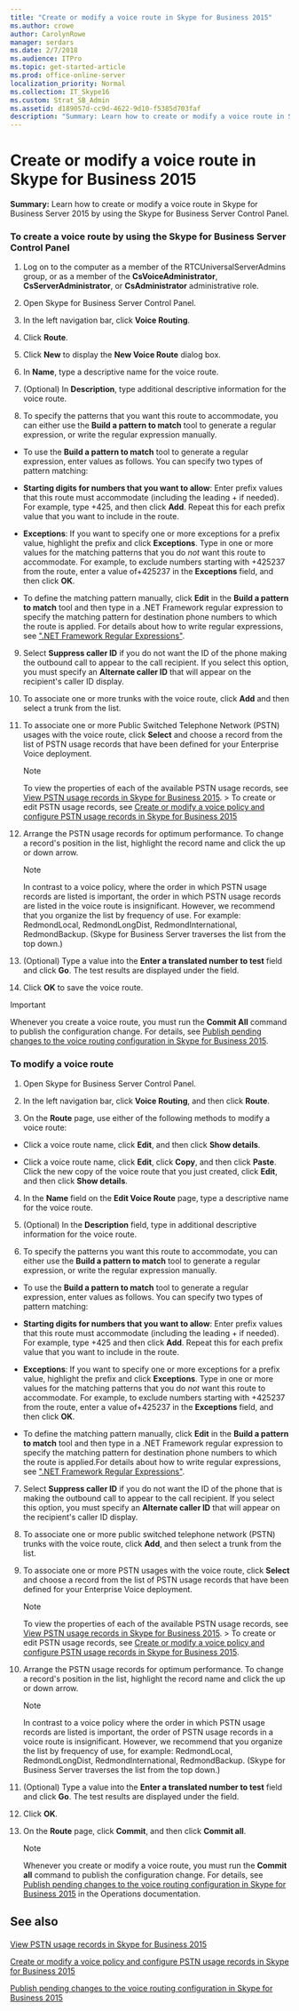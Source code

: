 ```yaml
---
title: "Create or modify a voice route in Skype for Business 2015"
ms.author: crowe
author: CarolynRowe
manager: serdars
ms.date: 2/7/2018
ms.audience: ITPro
ms.topic: get-started-article
ms.prod: office-online-server
localization_priority: Normal
ms.collection: IT_Skype16
ms.custom: Strat_SB_Admin
ms.assetid: d189057d-cc9d-4622-9d10-f5385d703faf
description: "Summary: Learn how to create or modify a voice route in Skype for Business Server 2015 by using the Skype for Business Server Control Panel."
---
```


# Create or modify a voice route in Skype for Business 2015
 
**Summary:** Learn how to create or modify a voice route in Skype for Business Server 2015 by using the Skype for Business Server Control Panel.
  
### To create a voice route by using the Skype for Business Server Control Panel

1. Log on to the computer as a member of the RTCUniversalServerAdmins group, or as a member of the **CsVoiceAdministrator**, **CsServerAdministrator**, or **CsAdministrator** administrative role.
    
2. Open Skype for Business Server Control Panel.
    
3. In the left navigation bar, click **Voice Routing**.
    
4. Click **Route**.
    
5. Click **New** to display the **New Voice Route** dialog box.
    
6. In **Name**, type a descriptive name for the voice route.
    
7. (Optional) In **Description**, type additional descriptive information for the voice route.
    
8. To specify the patterns that you want this route to accommodate, you can either use the **Build a pattern to match** tool to generate a regular expression, or write the regular expression manually.
    
  - To use the **Build a pattern to match** tool to generate a regular expression, enter values as follows. You can specify two types of pattern matching:
    
  - **Starting digits for numbers that you want to allow**: Enter prefix values that this route must accommodate (including the leading + if needed). For example, type +425, and then click **Add**. Repeat this for each prefix value that you want to include in the route.
    
  - **Exceptions**: If you want to specify one or more exceptions for a prefix value, highlight the prefix and click **Exceptions**. Type in one or more values for the matching patterns that you do  *not*  want this route to accommodate. For example, to exclude numbers starting with +425237 from the route, enter a value of+425237 in the **Exceptions** field, and then click **OK**.
    
  - To define the matching pattern manually, click **Edit** in the **Build a pattern to match** tool and then type in a .NET Framework regular expression to specify the matching pattern for destination phone numbers to which the route is applied. For details about how to write regular expressions, see [".NET Framework Regular Expressions"](https://go.microsoft.com/fwlink/p/?linkId=140927). 
    
9. Select **Suppress caller ID** if you do not want the ID of the phone making the outbound call to appear to the call recipient. If you select this option, you must specify an **Alternate caller ID** that will appear on the recipient's caller ID display.
    
10. To associate one or more trunks with the voice route, click **Add** and then select a trunk from the list.
    
11. To associate one or more Public Switched Telephone Network (PSTN) usages with the voice route, click **Select** and choose a record from the list of PSTN usage records that have been defined for your Enterprise Voice deployment.
    
    > [!NOTE]
    > To view the properties of each of the available PSTN usage records, see [View PSTN usage records in Skype for Business 2015](view-pstn-usage-records.md). > To create or edit PSTN usage records, see [Create or modify a voice policy and configure PSTN usage records in Skype for Business 2015](voice-policy-and-pstn-usage-records.md)
  
12. Arrange the PSTN usage records for optimum performance. To change a record's position in the list, highlight the record name and click the up or down arrow.
    
    > [!NOTE]
    > In contrast to a voice policy, where the order in which PSTN usage records are listed is important, the order in which PSTN usage records are listed in the voice route is insignificant. However, we recommend that you organize the list by frequency of use. For example: RedmondLocal, RedmondLongDist, RedmondInternational, RedmondBackup. (Skype for Business Server traverses the list from the top down.) 
  
13. (Optional) Type a value into the **Enter a translated number to test** field and click **Go**. The test results are displayed under the field.
    
14. Click **OK** to save the voice route.
    
> [!IMPORTANT]
> Whenever you create a voice route, you must run the **Commit All** command to publish the configuration change. For details, see [Publish pending changes to the voice routing configuration in Skype for Business 2015](voice-route-config-changes.md). 
  
### To modify a voice route

1. Open Skype for Business Server Control Panel.
    
2. In the left navigation bar, click **Voice Routing**, and then click **Route**.
    
3. On the **Route** page, use either of the following methods to modify a voice route:
    
  - Click a voice route name, click **Edit**, and then click **Show details**.
    
  - Click a voice route name, click **Edit**, click **Copy**, and then click **Paste**. Click the new copy of the voice route that you just created, click **Edit**, and then click **Show details**.
    
4. In the **Name** field on the **Edit Voice Route** page, type a descriptive name for the voice route.
    
5. (Optional) In the **Description** field, type in additional descriptive information for the voice route.
    
6. To specify the patterns you want this route to accommodate, you can either use the **Build a pattern to match** tool to generate a regular expression, or write the regular expression manually.
    
  - To use the **Build a pattern to match** tool to generate a regular expression, enter values as follows. You can specify two types of pattern matching:
    
  - **Starting digits for numbers that you want to allow**: Enter prefix values that this route must accommodate (including the leading + if needed). For example, type +425 and then click **Add**. Repeat this for each prefix value that you want to include in the route.
    
  - **Exceptions**: If you want to specify one or more exceptions for a prefix value, highlight the prefix and click **Exceptions**. Type in one or more values for the matching patterns that you do  *not*  want this route to accommodate. For example, to exclude numbers starting with +425237 from the route, enter a value of+425237 in the **Exceptions** field, and then click **OK**.
    
  - To define the matching pattern manually, click **Edit** in the **Build a pattern to match** tool and then type in a .NET Framework regular expression to specify the matching pattern for destination phone numbers to which the route is applied.For details about how to write regular expressions, see [".NET Framework Regular Expressions"](https://go.microsoft.com/fwlink/p/?linkId=140927). 
    
7. Select **Suppress caller ID** if you do not want the ID of the phone that is making the outbound call to appear to the call recipient. If you select this option, you must specify an **Alternate caller ID** that will appear on the recipient's caller ID display.
    
8. To associate one or more public switched telephone network (PSTN) trunks with the voice route, click **Add**, and then select a trunk from the list.
    
9. To associate one or more PSTN usages with the voice route, click **Select** and choose a record from the list of PSTN usage records that have been defined for your Enterprise Voice deployment.
    
    > [!NOTE]
    > To view the properties of each of the available PSTN usage records, see [View PSTN usage records in Skype for Business 2015](view-pstn-usage-records.md). > To create or edit PSTN usage records, see [Create or modify a voice policy and configure PSTN usage records in Skype for Business 2015](voice-policy-and-pstn-usage-records.md). 
  
10. Arrange the PSTN usage records for optimum performance. To change a record's position in the list, highlight the record name and click the up or down arrow.
    
    > [!NOTE]
    > In contrast to a voice policy where the order in which PSTN usage records are listed is important, the order of PSTN usage records in a voice route is insignificant. However, we recommend that you organize the list by frequency of use, for example: RedmondLocal, RedmondLongDist, RedmondInternational, RedmondBackup. (Skype for Business Server traverses the list from the top down.) 
  
11. (Optional) Type a value into the **Enter a translated number to test** field and click **Go**. The test results are displayed under the field.
    
12. Click **OK**.
    
13. On the **Route** page, click **Commit**, and then click **Commit all**. 
    
    > [!NOTE]
    > Whenever you create or modify a voice route, you must run the **Commit all** command to publish the configuration change. For details, see [Publish pending changes to the voice routing configuration in Skype for Business 2015](voice-route-config-changes.md) in the Operations documentation.
  
## See also

#### 

[View PSTN usage records in Skype for Business 2015](view-pstn-usage-records.md)
  
[Create or modify a voice policy and configure PSTN usage records in Skype for Business 2015](voice-policy-and-pstn-usage-records.md)
  
[Publish pending changes to the voice routing configuration in Skype for Business 2015](voice-route-config-changes.md)

